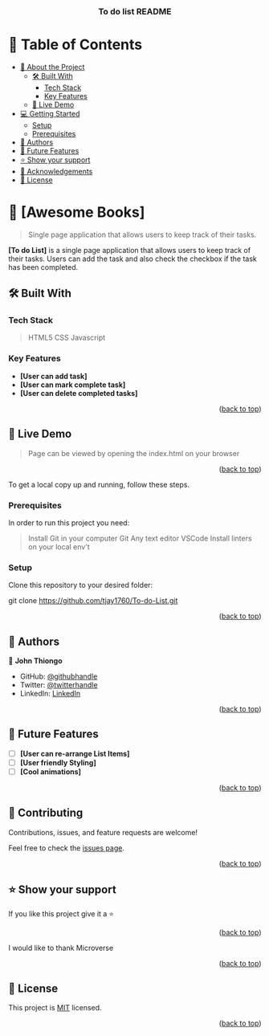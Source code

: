 <a name="readme-top"></a>

<div align="center">
    <br/>

  <h3><b>To do list README</b></h3>

</div>

<!-- TABLE OF CONTENTS -->

# 📗 Table of Contents

- [📖 About the Project](#about-project)
  - [🛠 Built With](#built-with)
    - [Tech Stack](#tech-stack)
    - [Key Features](#key-features)
  - [🚀 Live Demo](#live-demo)
- [💻 Getting Started](#getting-started)
  - [Setup](#setup)
  - [Prerequisites](#prerequisites)
- [👥 Authors](#authors)
- [🔭 Future Features](#future-features)
- [⭐️ Show your support](#support)
- [🙏 Acknowledgements](#acknowledgements)
- [📝 License](#license)

<!-- PROJECT DESCRIPTION -->

# 📖 [Awesome Books] <a name="about-project"></a>

> Single page application that allows users to keep track of their tasks.

**[To do List]** is a single page application that allows users to keep track of their tasks. Users can add the task and also check the checkbox if the task has been completed.

## 🛠 Built With <a name="built-with"></a>

### Tech Stack <a name="tech-stack"></a>

> HTML5
> CSS
> Javascript

<!-- Features -->

### Key Features <a name="key-features"></a>


- **[User can add task]**
- **[User can mark complete task]**
- **[User can delete completed tasks]**

<p align="right">(<a href="#readme-top">back to top</a>)</p>

<!-- LIVE DEMO -->

## 🚀 Live Demo <a name="live-demo"></a>

> Page can be viewed by opening the index.html on your browser

<p align="right">(<a href="#readme-top">back to top</a>)</p>


To get a local copy up and running, follow these steps.

### Prerequisites

In order to run this project you need:


> Install Git in your computer Git
> Any text editor VSCode
> Install linters on your local env't

### Setup

Clone this repository to your desired folder:

 git clone https://github.com/tjay1760/To-do-List.git

<p align="right">(<a href="#readme-top">back to top</a>)</p>

<!-- AUTHORS -->

## 👥 Authors <a name="authors"></a>

👤 **John Thiongo**

- GitHub: [@githubhandle](https://github.com/tjay1760)
- Twitter: [@twitterhandle](https://twitter.com/twitterhandle)
- LinkedIn: [LinkedIn](https://www.linkedin.com/in/john-thiongo-10484347/)

<p align="right">(<a href="#readme-top">back to top</a>)</p>

<!-- FUTURE FEATURES -->

## 🔭 Future Features <a name="future-features"></a>

- [ ] **[User can re-arrange List Items]**
- [ ] **[User friendly Styling]**
- [ ] **[Cool animations]**

<p align="right">(<a href="#readme-top">back to top</a>)</p>

<!-- CONTRIBUTING -->

## 🤝 Contributing <a name="contributing"></a>

Contributions, issues, and feature requests are welcome!

Feel free to check the [issues page](../../issues/).

<p align="right">(<a href="#readme-top">back to top</a>)</p>

<!-- SUPPORT -->

## ⭐️ Show your support <a name="support"></a>


If you like this project give it a ⭐️

<p align="right">(<a href="#readme-top">back to top</a>)</p>


I would like to thank Microverse

<p align="right">(<a href="#readme-top">back to top</a>)</p>


<!-- LICENSE -->

## 📝 License <a name="license"></a>

This project is [MIT](./LICENSE) licensed.


<p align="right">(<a href="#readme-top">back to top</a>)</p>
